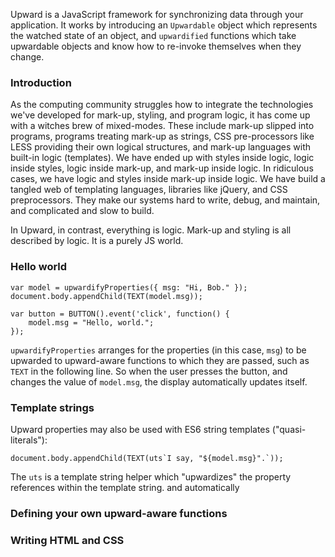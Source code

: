 Upward is a JavaScript framework for synchronizing data through your application. It works by introducing an `Upwardable` object which represents the watched state of an object, and `upwardified` functions which take upwardable objects and know how to re-invoke themselves when they change.

### Introduction

As the computing community struggles how to integrate the technologies we've developed
for mark-up, styling, and program logic, it has come up with a witches brew of mixed-modes.
These include mark-up slipped into programs, programs treating mark-up as strings,
CSS pre-processors like LESS providing their own logical structures, 
and mark-up languages with built-in logic (templates).
We have ended up with styles inside logic, logic inside styles,
logic inside mark-up, and mark-up inside logic.
In ridiculous cases, we have logic and styles inside mark-up inside logic.
We have build a tangled web of templating languages, libraries like jQuery,
and CSS preprocessors.
They make our systems hard to write, debug, and maintain, and complicated and slow to build.

In Upward, in contrast, everything is logic.
Mark-up and styling is all described by logic.
It is a purely JS world.

### Hello world

    var model = upwardifyProperties({ msg: "Hi, Bob." });
    document.body.appendChild(TEXT(model.msg));

    var button = BUTTON().event('click', function() {
        model.msg = "Hello, world.";
    });

`upwardifyProperties` arranges for the properties (in this case, `msg`)
to be upwarded to upward-aware functions to which they are passed,
such as `TEXT` in the following line.
So when the user presses the button, and changes the value of `model.msg`,
the display automatically updates itself.

### Template strings

Upward properties may also be used with ES6 string templates ("quasi-literals"):

    document.body.appendChild(TEXT(uts`I say, "${model.msg}".`));

The `uts` is a template string helper which "upwardizes" the property references within the template string.
 and automatically

### Defining your own upward-aware functions

### Writing HTML and CSS



